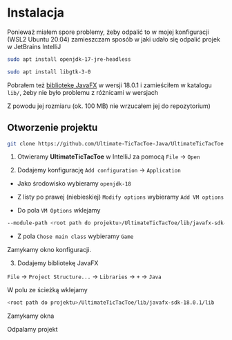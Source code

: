 # Instalacja

Ponieważ miałem spore problemy, żeby odpalić to w mojej konfiguracji (WSL2 Ubuntu 20.04)
zamieszczam sposób w jaki udało się odpalić projek w JetBrains IntelliJ

```sh
sudo apt install openjdk-17-jre-headless
```

```sh
sudo apt install libgtk-3-0
```

Pobrałem też [bibliotekę JavaFX](https://gluonhq.com/products/javafx/) w wersji 18.0.1
i zamieściłem w katalogu `lib/`, żeby nie było problemu z różnicami w wersjach

Z powodu jej rozmiaru (ok. 100 MB) nie wrzucałem jej do repozytorium)

## Otworzenie projektu

```sh
git clone https://github.com/Ultimate-TicTacToe-Java/UltimateTicTacToe
```

1. Otwieramy **UltimateTicTacToe** w IntelliJ za pomocą `File` -> `Open`

2. Dodajemy konfigurację `Add configuration` -> `Application`

- Jako środowisko wybieramy `openjdk-18`

- Z listy po prawej (niebieskiej) `Modify options` wybieramy `Add VM options`

- Do pola `VM Options` wklejamy

```sh
--module-path <root path do projektu>/UltimateTicTacToe/lib/javafx-sdk-18.0.1/lib --add-modules javafx.controls,javafx.fxml`
```

- Z pola `Chose main class` wybieramy `Game`

Zamykamy okno konfiguracji.

3. Dodajemy bibliotekę JavaFX

`File` -> `Project Structure...` -> `Libraries` -> `+` -> `Java`

W polu ze ścieżką wklejamy

```sh
<root path do projektu>/UltimateTicTacToe/lib/javafx-sdk-18.0.1/lib
```

Zamykamy okna

Odpalamy projekt
